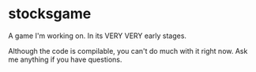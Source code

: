 # stocksgame
A game I'm working on. In its VERY VERY early stages.

Although the code is compilable, you can't do much with it right now. Ask me anything if you have questions.
